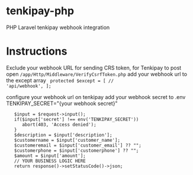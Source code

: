 # tenkipay-php
PHP Laravel tenkipay webhook integration

# Instructions
Exclude your webhook URL for sending CRS token, for Tenkipay to post
open <code>/app/Http/Middleware/VerifyCsrfToken.php</code>
add your webhook url to the except array 
<code>
   protected $except = [
        //
        'api/webhook',
    ];
 </code>

configure your webhook url on tenkipay 
add your webhook secret to .env
TENKIPAY_SECRET="{your webhook secret}"


```public function tenkiPay(Request $request){</code>
   $input = $request->input();
   if($input['secret'] !== env('TENKIPAY_SECRET'))
      abort(403, 'Access denied');
   }
   $description = $input['description'];
   $customername = $input['customer_name'];
   $customeremail = $input['customer_email'] ?? "";
   $customerphone = $input['customerphone'] ?? "";
   $amount = $input['amount'];
   // YOUR BUSINESS LOGIC HERE
   return response()->setStatusCode()->json;
   ```
